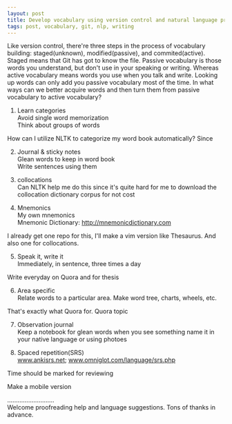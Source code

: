```yaml
---   
layout: post   
title: Develop vocabulary using version control and natural language processing    
tags: post, vocabulary, git, nlp, writing   
---   
```

   
Like version control, there're three steps in the process of vocabulary building: staged(unknown), modified(passive), and commited(active). Staged means that Git has got to know the file. Passive vocabulary is those words you understand, but don't use in your speaking or writing. Whereas active vocabulary means words you use when you talk and write. Looking up words can only add you passive vocabulary most of the time. In what ways can we better acquire words and then turn them from passive vocabulary to active vocabulary?    
   
1. Learn categories     
    Avoid single word memorization     
    Think about groups of words     
   
How can I utilize NLTK to categorize my word book automatically? Since    
   
2. Journal & sticky notes     
    Glean words to keep in word book     
    Write sentences using them   
   
3. collocations   
    Can NLTK help me do this since it's quite hard for me to download the collocation dictionary corpus for not cost   
   
4. Mnemonics   
    My own mnemonics   
    Mnemonic Dictionary: http://mnemonicdictionary.com   
   
I already get one repo for this, I'll make a vim version like Thesaurus. And also one for collocations.   
   
5. Speak it, write it   
    Immediately, in sentence, three times a day   
   
Write everyday on Quora and for thesis   
   
6. Area specific   
    Relate words to a particular area. Make word tree, charts, wheels, etc.   
   
That's exactly what Quora for. Quora topic   
   
7. Observation journal   
    Keep a notebook for glean words when you see something name it in your native language or using photoes   
   
8. Spaced repetition(SRS)   
    www.ankisrs.net; www.omniglot.com/language/srs.php   
   
Time should be marked for reviewing   
   
Make a mobile version   
   
...........................        
Welcome proofreading help and language suggestions. Tons of thanks in advance.   
   
